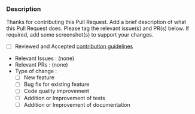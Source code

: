 ### Description

Thanks for contributing this Pull Request. Add a brief description of what this Pull Request does. Please tag the relevant issue(s) and PR(s) below. If required, add some screenshot(s) to support your changes.

- [ ] Reviewed and Accepted [contribution guidelines](CONTRIBUTING.md)
- Relevant Issues : (none)
- Relevant PRs : (none)
- Type of change :
  - [ ] New feature
  - [ ] Bug fix for existing feature
  - [ ] Code quality improvement
  - [ ] Addition or Improvement of tests
  - [ ] Addition or Improvement of documentation
